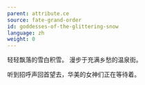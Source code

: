 ```yaml
---
parent: attribute.ce
source: fate-grand-order
id: goddesses-of-the-glittering-snow
language: zh
weight: 0
---
```


轻轻飘落的雪白积雪。
漫步于充满乡愁的温泉街。

听到招呼声回首望去，华美的女神们正在等待着。
